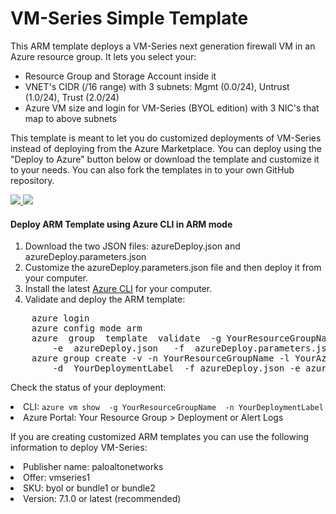 # VM-Series Simple Template
This ARM template deploys a VM-Series next generation firewall VM in an Azure resource group. It lets you select your:
* Resource Group and Storage Account inside it
* VNET's CIDR (/16 range) with 3 subnets: Mgmt (0.0/24), Untrust (1.0/24), Trust (2.0/24)
* Azure VM size and login for VM-Series (BYOL edition) with 3 NIC's that map to above subnets

This template is meant to let you do customized deployments of VM-Series instead of deploying from the Azure Marketplace. You can deploy using the "Deploy to Azure" button below or download the template and customize it to your needs. You can also fork the templates in to your own GitHub repository.

<p>
<a href="https://portal.azure.com/#create/Microsoft.Template/uri/https%3A%2F%2Fraw.githubusercontent.com%2FPaloAltoNetworks%2Fazure%2Fmaster%2Fvmseries-simple-template%2FazureDeploy.json" target="_blank">
    <img src="http://azuredeploy.net/deploybutton.png"/>
</a>
<a href="http://armviz.io/#/?load=https%3A%2F%2Fraw.githubusercontent.com%2FPaloAltoNetworks%2Fazure%2Fmaster%2Fvmseries-simple-template%2FazureDeploy.json">
    <img src="https://camo.githubusercontent.com/536ab4f9bc823c2e0ce72fb610aafda57d8c6c12/687474703a2f2f61726d76697a2e696f2f76697375616c697a65627574746f6e2e706e67" data-canonical-src="http://armviz.io/visualizebutton.png" style="max-width:100%;">
</a>
</p>
<h4>Deploy ARM Template using Azure CLI in ARM mode</h4>
<ol>
<li> Download the two JSON files: azureDeploy.json and azureDeploy.parameters.json
<li> Customize the azureDeploy.parameters.json file and then deploy it from your computer.
<li> Install the latest <a href="https://azure.microsoft.com/en-us/documentation/articles/xplat-cli-install/">Azure CLI</a> for your computer.</li>
<li> Validate and deploy the ARM template:
 </ol>
<pre>
    azure login
    azure config mode arm
    azure  group  template  validate  -g YourResourceGroupName \
        -e  azureDeploy.json   -f  azureDeploy.parameters.json
    azure group create -v -n YourResourceGroupName -l YourAzureRegion  \
        -d  YourDeploymentLabel  -f azureDeploy.json -e azureDeploy.parameters.json
</pre>

Check the status of your deployment:
<li>CLI: <code>azure vm show  -g YourResourceGroupName  -n YourDeploymentLabel</code>
<li>Azure Portal: Your Resource Group > Deployment or Alert Logs
<p>
If you are creating customized ARM templates you can use the following information to deploy VM-Series:
<li> Publisher name: paloaltonetworks
<li> Offer: vmseries1
<li> SKU: byol or bundle1 or bundle2
<li> Version: 7.1.0 or latest (recommended)